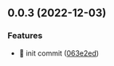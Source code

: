 ## 0.0.3 (2022-12-03)


### Features

* 🎸 init commit ([063e2ed](https://github.com/mjancarik/esmj-observable/commit/063e2ed5ab4182dcc093aefecee701e01906a6c6))



